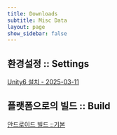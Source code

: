 ```yaml
---
title: Downloads
subtitle: Misc Data
layout: page
show_sidebar: false
---
```

## 환경설정 :: Settings<br/>
[Unity6 설치 - 2025-03-11](https://beatchoi.github.io/unity3d/basics/2025/03/11/unity_00Installation/)<br/>

## 플랫폼으로의 빌드 :: Build<br/>
[안드로이드 빌드 ::기본](https://beatchoi.github.io/unity3d/basics/2021/01/08/AndroidBuild/)<br/>

